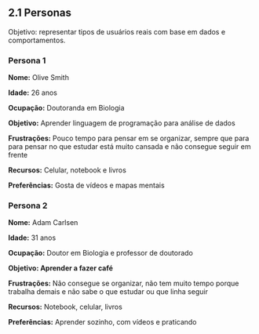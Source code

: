 ## 2.1 Personas

Objetivo: representar tipos de usuários reais com base em dados e comportamentos.

### **Persona 1**

**Nome:** Olive Smith

**Idade:** 26 anos

**Ocupação:** Doutoranda em Biologia

**Objetivo:** Aprender linguagem de programação para análise de dados

**Frustrações:** Pouco tempo para pensar em se organizar, sempre que para para pensar no que estudar está muito cansada e não consegue seguir em frente

**Recursos:** Celular, notebook e livros

**Preferências:** Gosta de vídeos e mapas mentais

### **Persona 2**

**Nome:** Adam Carlsen

**Idade:** 31 anos

**Ocupação:** Doutor em Biologia e professor de doutorado

**Objetivo: Aprender a fazer café**

**Frustrações:** Não consegue se organizar, não tem muito tempo porque trabalha demais e não sabe o que estudar ou que linha seguir

**Recursos:** Notebook, celular, livros

**Preferências:** Aprender sozinho, com vídeos e praticando